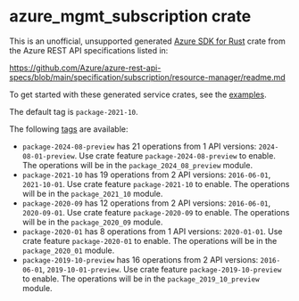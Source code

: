 # azure_mgmt_subscription crate

This is an unofficial, unsupported generated [Azure SDK for Rust](https://github.com/Azure/azure-sdk-for-rust/tree/legacy) crate from the Azure REST API specifications listed in:

https://github.com/Azure/azure-rest-api-specs/blob/main/specification/subscription/resource-manager/readme.md

To get started with these generated service crates, see the [examples](https://github.com/Azure/azure-sdk-for-rust/blob/legacy/services/README.md#examples).

The default tag is `package-2021-10`.

The following [tags](https://github.com/Azure/azure-sdk-for-rust/blob/legacy/services/tags.md) are available:

- `package-2024-08-preview` has 21 operations from 1 API versions: `2024-08-01-preview`. Use crate feature `package-2024-08-preview` to enable. The operations will be in the `package_2024_08_preview` module.
- `package-2021-10` has 19 operations from 2 API versions: `2016-06-01`, `2021-10-01`. Use crate feature `package-2021-10` to enable. The operations will be in the `package_2021_10` module.
- `package-2020-09` has 12 operations from 2 API versions: `2016-06-01`, `2020-09-01`. Use crate feature `package-2020-09` to enable. The operations will be in the `package_2020_09` module.
- `package-2020-01` has 8 operations from 1 API versions: `2020-01-01`. Use crate feature `package-2020-01` to enable. The operations will be in the `package_2020_01` module.
- `package-2019-10-preview` has 16 operations from 2 API versions: `2016-06-01`, `2019-10-01-preview`. Use crate feature `package-2019-10-preview` to enable. The operations will be in the `package_2019_10_preview` module.